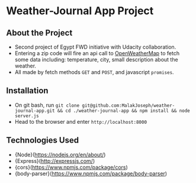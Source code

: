 # Weather-Journal App Project

## About the Project

- Second project of Egypt FWD initiative with Udacity collaboration.
- Entering a zip code will fire an api call to [OpenWeatherMap](https://openweathermap.org/) to fetch some data including: temperature, city, small description about the weather.
- All made by fetch methods `GET` and `POST`, and javascript `promises`.

## Installation

- On git bash, run `git clone git@github.com:MalakJoseph/weather-journal-app.git && cd ./weather-journal-app && npm install && node server.js`
- Head to the browser and enter `http://localhost:8000`

## Technologies Used

- {Node}(https://nodejs.org/en/about/)
- {Express}(http://expressjs.com/)
- {cors}(https://www.npmjs.com/package/cors)
- {body-parser}(https://www.npmjs.com/package/body-parser)
